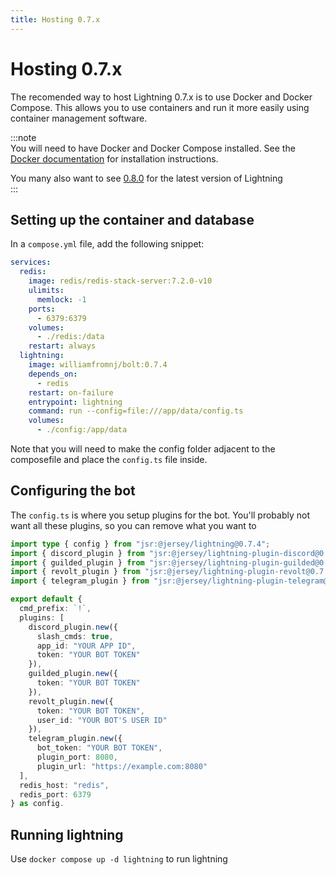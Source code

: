 ```yaml
---
title: Hosting 0.7.x
---
```


# Hosting 0.7.x

The recomended way to host Lightning 0.7.x is to use Docker and Docker Compose.
This allows you to use containers and run it more easily using container
management software.

:::note  
You will need to have Docker and Docker Compose installed. See the
[Docker documentation](https://docs.docker.com/get-docker/) for
installation instructions.

You many also want to see [0.8.0](../hosting) for the latest
version of Lightning  
:::

## Setting up the container and database

In a `compose.yml` file, add the following snippet:

```yml
services:
  redis:
    image: redis/redis-stack-server:7.2.0-v10
    ulimits:
      memlock: -1
    ports:
      - 6379:6379
    volumes:
      - ./redis:/data
    restart: always
  lightning:
    image: williamfromnj/bolt:0.7.4
    depends_on:
      - redis
    restart: on-failure
    entrypoint: lightning
    command: run --config=file:///app/data/config.ts
    volumes:
      - ./config:/app/data
```

Note that you will need to make the config folder adjacent to the composefile
and place the `config.ts` file inside.

## Configuring the bot

The `config.ts` is where you setup plugins for the bot. You'll probably not want
all these plugins, so you can remove what you want to

```ts
import type { config } from "jsr:@jersey/lightning@0.7.4";
import { discord_plugin } from "jsr:@jersey/lightning-plugin-discord@0.7.4";
import { guilded_plugin } from "jsr:@jersey/lightning-plugin-guilded@0.7.4";
import { revolt_plugin } from "jsr:@jersey/lightning-plugin-revolt@0.7.4";
import { telegram_plugin } from "jsr:@jersey/lightning-plugin-telegram@0.7.4";

export default {
  cmd_prefix: `!`,
  plugins: [
    discord_plugin.new({
      slash_cmds: true,
      app_id: "YOUR APP ID",
      token: "YOUR BOT TOKEN"
    }),
	guilded_plugin.new({
	  token: "YOUR BOT TOKEN"
	}),
    revolt_plugin.new({
      token: "YOUR BOT TOKEN",
      user_id: "YOUR BOT'S USER ID"
    }),
	telegram_plugin.new({
	  bot_token: "YOUR BOT TOKEN",
	  plugin_port: 8080,
	  plugin_url: "https://example.com:8080"
  ],
  redis_host: "redis",
  redis_port: 6379
} as config.
```

## Running lightning

Use `docker compose up -d lightning` to run lightning
